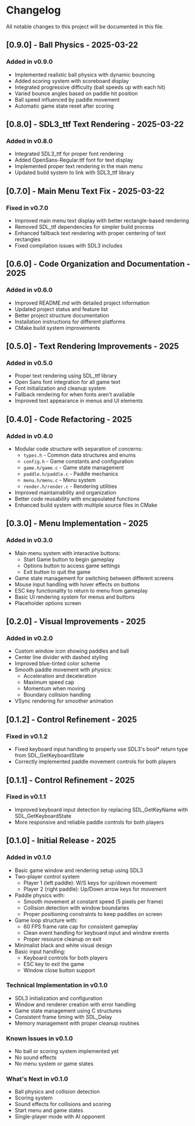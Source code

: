 # Changelog

All notable changes to this project will be documented in this file.

## [0.9.0] - Ball Physics - 2025-03-22

### Added in v0.9.0

- Implemented realistic ball physics with dynamic bouncing
- Added scoring system with scoreboard display
- Integrated progressive difficulty (ball speeds up with each hit)
- Varied bounce angles based on paddle hit position
- Ball speed influenced by paddle movement
- Automatic game state reset after scoring

## [0.8.0] - SDL3_ttf Text Rendering - 2025-03-22

### Added in v0.8.0

- Integrated SDL3_ttf for proper font rendering
- Added OpenSans-Regular.ttf font for text display
- Implemented proper text rendering in the main menu
- Updated build system to link with SDL3_ttf library

## [0.7.0] - Main Menu Text Fix - 2025-03-22

### Fixed in v0.7.0

- Improved main menu text display with better rectangle-based rendering
- Removed SDL_ttf dependencies for simpler build process
- Enhanced fallback text rendering with proper centering of text rectangles
- Fixed compilation issues with SDL3 includes

## [0.6.0] - Code Organization and Documentation - 2025

### Added in v0.6.0

- Improved README.md with detailed project information
- Updated project status and feature list
- Better project structure documentation
- Installation instructions for different platforms
- CMake build system improvements

## [0.5.0] - Text Rendering Improvements - 2025

### Added in v0.5.0

- Proper text rendering using SDL_ttf library
- Open Sans font integration for all game text
- Font initialization and cleanup system
- Fallback rendering for when fonts aren't available
- Improved text appearance in menus and UI elements

## [0.4.0] - Code Refactoring - 2025

### Added in v0.4.0

- Modular code structure with separation of concerns:
  - `types.h` - Common data structures and enums
  - `config.h` - Game constants and configuration
  - `game.h/game.c` - Game state management
  - `paddle.h/paddle.c` - Paddle mechanics
  - `menu.h/menu.c` - Menu system
  - `render.h/render.c` - Rendering utilities
- Improved maintainability and organization
- Better code reusability with encapsulated functions
- Enhanced build system with multiple source files in CMake

## [0.3.0] - Menu Implementation - 2025

### Added in v0.3.0

- Main menu system with interactive buttons:
  - Start Game button to begin gameplay
  - Options button to access game settings
  - Exit button to quit the game
- Game state management for switching between different screens
- Mouse input handling with hover effects on buttons
- ESC key functionality to return to menu from gameplay
- Basic UI rendering system for menus and buttons
- Placeholder options screen

## [0.2.0] - Visual Improvements - 2025

### Added in v0.2.0

- Custom window icon showing paddles and ball
- Center line divider with dashed styling
- Improved blue-tinted color scheme
- Smooth paddle movement with physics:
  - Acceleration and deceleration
  - Maximum speed cap
  - Momentum when moving
  - Boundary collision handling
- VSync rendering for smoother animation

## [0.1.2] - Control Refinement - 2025

### Fixed in v0.1.2

- Fixed keyboard input handling to properly use SDL3's bool* return type from SDL_GetKeyboardState
- Correctly implemented paddle movement controls for both players

## [0.1.1] - Control Refinement - 2025

### Fixed in v0.1.1

- Improved keyboard input detection by replacing SDL_GetKeyName with SDL_GetKeyboardState
- More responsive and reliable paddle controls for both players

## [0.1.0] - Initial Release - 2025

### Added in v0.1.0

- Basic game window and rendering setup using SDL3
- Two-player control system
  - Player 1 (left paddle): W/S keys for up/down movement
  - Player 2 (right paddle): Up/Down arrow keys for movement
- Paddle physics with:
  - Smooth movement at constant speed (5 pixels per frame)
  - Collision detection with window boundaries
  - Proper positioning constraints to keep paddles on screen
- Game loop structure with:
  - 60 FPS frame rate cap for consistent gameplay
  - Clean event handling for keyboard input and window events
  - Proper resource cleanup on exit
- Minimalist black and white visual design
- Basic input handling:
  - Keyboard controls for both players
  - ESC key to exit the game
  - Window close button support

### Technical Implementation in v0.1.0

- SDL3 initialization and configuration
- Window and renderer creation with error handling
- Game state management using C structures
- Consistent frame timing with SDL_Delay
- Memory management with proper cleanup routines

### Known Issues in v0.1.0

- No ball or scoring system implemented yet
- No sound effects
- No menu system or game states

### What's Next in v0.1.0

- Ball physics and collision detection
- Scoring system
- Sound effects for collisions and scoring
- Start menu and game states
- Single-player mode with AI opponent
